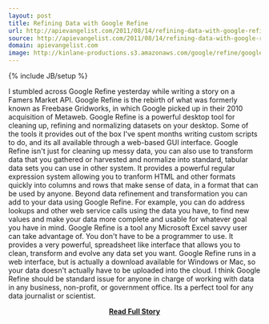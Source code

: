 ```yaml
---
layout: post
title: Refining Data with Google Refine
url: http://apievangelist.com/2011/08/14/refining-data-with-google-refine/
source: http://apievangelist.com/2011/08/14/refining-data-with-google-refine/
domain: apievangelist.com
image: http://kinlane-productions.s3.amazonaws.com/google/refine/google-refine.jpg
---
```

{% include JB/setup %}<p>I stumbled across Google Refine yesterday while writing a story on a Famers Market API. Google Refine is the rebirth of what was formerly known as Freebase Gridworks, in which Google picked up in their 2010 acquisition of Metaweb.
Google Refine is a powerful desktop tool for cleaning up, refining and normalizing datasets on your desktop. Some of the tools it provides out of the box I've spent months writing custom scripts to do, and its all available through a web-based GUI interface.
Google Refine isn't just for cleaning up messy data, you can also use to transform data that you gathered or harvested and normalize into standard, tabular data sets you can use in other system. It provides a powerful regular expression system allowing you to tranform HTML and other formats quickly into columns and rows that make sense of data, in a format that can be used by anyone.
Beyond data refinement and transformation you can add to your data using Google Refine. For example, you can do address lookups and other web service calls using the data you have, to find new values and make your data more complete and usable for whatever goal you have in mind.
Google Refine is a tool any Microsoft Excel savvy user can take advantage of. You don't have to be a programmer to use. It provides a very powerful, spreadsheet like interface that allows you to clean, transform and evolve any data set you want. Google Refine runs in a web interface, but is actually a download available for Windows or Mac, so your data doesn't actually have to be uploaded into the cloud.
I think Google Refine should be standard issue for anyone in charge of working with data in any business, non-profit, or government office. Its a perfect tool for any data journalist or scientist.</p>
<center><p><a href="http://apievangelist.com/2011/08/14/refining-data-with-google-refine/" style='padding:25px; font-sze:18px; font-weight: bold;'>Read Full Story</a></p></center>
